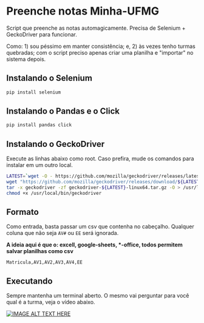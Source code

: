 # Preenche notas Minha-UFMG

Script que preenche as notas automagicamente. Precisa de Selenium + GeckoDriver para funcionar.

Como: 1) sou péssimo em manter consistência; e, 2) às vezes tenho turmas quebradas; com o script preciso apenas criar uma planilha e "importar" no sistema depois.

## Instalando o Selenium

```bash
pip install selenium
```


## Instalando o Pandas e o Click

```bash
pip install pandas click
```

## Instalando o GeckoDriver

Execute as linhas abaixo como root. Caso prefira, mude os comandos para instalar em um outro local.

```bash
LATEST=`wget -O - https://github.com/mozilla/geckodriver/releases/latest 2>&1 | grep "Location:" | grep --only-match -e "v[0-9\.]\+"`
wget "https://github.com/mozilla/geckodriver/releases/download/${LATEST}/geckodriver-${LATEST}-linux64.tar.gz"
tar -x geckodriver -zf geckodriver-${LATEST}-linux64.tar.gz -O > /usr/local/bin/geckodriver
chmod +x /usr/local/bin/geckodriver
```

## Formato

Como entrada, basta passar um csv que contenha no cabeçalho. Qualquer coluna que não seja `AV#` ou `EE` será ignorada.

**A ideia aqui é que o: excell, google-sheets, \*-office, todos permitem salvar planilhas como csv**

```
Matricula,AV1,AV2,AV3,AV4,EE
```

## Executando

Sempre mantenha um terminal aberto. O mesmo vai perguntar para você qual é a turma, veja o vídeo abaixo.

[![IMAGE ALT TEXT HERE](https://img.youtube.com/vi/Z7yhH-4r8YI/0.jpg)](https://www.youtube.com/watch?v=Z7yhH-4r8YI)
